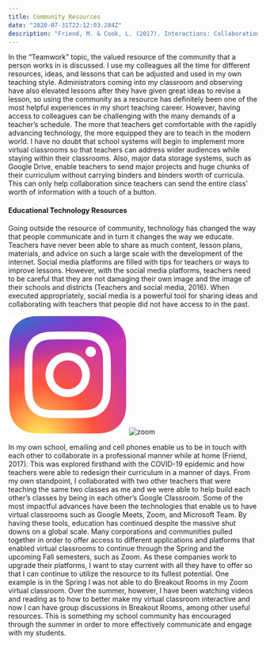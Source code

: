 ```yaml
---
title: Community Resources
date: "2020-07-31T22:12:03.284Z"
description: "Friend, M. & Cook, L. (2017). Interactions: Collaboration skills for school professionals (8th ed.). Pearson Education, Inc.$$ Teachers and social media: rights and responsibilities. (2016). FindLaw. Retrieved from https://education.findlaw.com/teachers-rights/teachers-and-social-media-rights-and-responsibilities.html"
---
```


In the “Teamwork” topic, the valued resource of the community that a person works in is discussed. I use my colleagues all the time for different resources, ideas, and lessons that can be adjusted and used in my own teaching style. Administrators coming into my classroom and observing have also elevated lessons after they have given great ideas to revise a lesson, so using the community as a resource has definitely been one of the most helpful experiences in my short teaching career. However, having access to colleagues can be challenging with the many demands of a teacher’s schedule. The more that teachers get comfortable with the rapidly advancing technology, the more equipped they are to teach in the modern world. I have no doubt that school systems will begin to implement more virtual classrooms so that teachers can address wider audiences while staying within their classrooms. Also, major data storage systems, such as Google Drive, enable teachers to send major projects and huge chunks of their curriculum without carrying binders and binders worth of curricula. This can only help collaboration since teachers can send the entire class’ worth of information with a touch of a button.

#### Educational Technology Resources

Going outside the resource of community, technology has changed the way that people communicate and in turn it changes the way we educate. Teachers have never been able to share as much content, lesson plans, materials, and advice on such a large scale with the development of the internet. Social media platforms are filled with tips for teachers or ways to improve lessons. However, with the social media platforms, teachers need to be careful that they are not damaging their own image and the image of their schools and districts (Teachers and social media, 2016). When executed appropriately, social media is a powerful tool for sharing ideas and collaborating with teachers that people did not have access to in the past.

![insta](./insta.png)
![zoom](/zoom.png)

In my own school, emailing and cell phones enable us to be in touch with each other to collaborate in a professional manner while at home (Friend, 2017). This was explored firsthand with the COVID-19 epidemic and how teachers were able to redesign their curriculum in a manner of days. From my own standpoint, I collaborated with two other teachers that were teaching the same two classes as me and we were able to help build each other’s classes by being in each other’s Google Classroom. Some of the most impactful advances have been the technologies that enable us to have virtual classrooms such as Google Meets, Zoom, and Microsoft Team. By having these tools, education has continued despite the massive shut downs on a global scale. Many corporations and communities pulled together in order to offer access to different applications and platforms that enabled virtual classrooms to continue through the Spring and the upcoming Fall semesters, such as Zoom. As these companies work to upgrade their platforms, I want to stay current with all they have to offer so that I can continue to utilize the resource to its fullest potential. One example is in the Spring I was not able to do Breakout Rooms in my Zoom virtual classroom. Over the summer, however, I have been watching videos and reading as to how to better make my virtual classroom interactive and now I can have group discussions in Breakout Rooms, among other useful resources. This is something my school community has encouraged through the summer in order to more effectively communicate and engage with my students.
